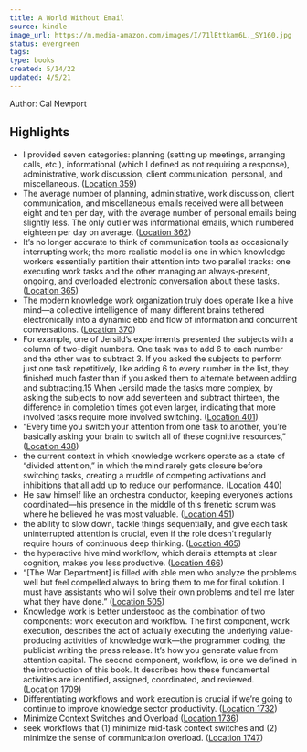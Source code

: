 ```yaml
---
title: A World Without Email
source: kindle
image_url: https://m.media-amazon.com/images/I/71lEttkam6L._SY160.jpg
status: evergreen
tags: 
type: books
created: 5/14/22
updated: 4/5/21
---
```


Author: Cal Newport

## Highlights
- I provided seven categories: planning (setting up meetings, arranging calls, etc.), informational (which I defined as not requiring a response), administrative, work discussion, client communication, personal, and miscellaneous. ([Location 359](https://readwise.io/to_kindle?action=open&asin=B08BKSJX1M&location=359))
- The average number of planning, administrative, work discussion, client communication, and miscellaneous emails received were all between eight and ten per day, with the average number of personal emails being slightly less. The only outlier was informational emails, which numbered eighteen per day on average. ([Location 362](https://readwise.io/to_kindle?action=open&asin=B08BKSJX1M&location=362))
- It’s no longer accurate to think of communication tools as occasionally interrupting work; the more realistic model is one in which knowledge workers essentially partition their attention into two parallel tracks: one executing work tasks and the other managing an always-present, ongoing, and overloaded electronic conversation about these tasks. ([Location 365](https://readwise.io/to_kindle?action=open&asin=B08BKSJX1M&location=365))
- The modern knowledge work organization truly does operate like a hive mind—a collective intelligence of many different brains tethered electronically into a dynamic ebb and flow of information and concurrent conversations. ([Location 370](https://readwise.io/to_kindle?action=open&asin=B08BKSJX1M&location=370))
- For example, one of Jersild’s experiments presented the subjects with a column of two-digit numbers. One task was to add 6 to each number and the other was to subtract 3. If you asked the subjects to perform just one task repetitively, like adding 6 to every number in the list, they finished much faster than if you asked them to alternate between adding and subtracting.15 When Jersild made the tasks more complex, by asking the subjects to now add seventeen and subtract thirteen, the difference in completion times got even larger, indicating that more involved tasks require more involved switching. ([Location 401](https://readwise.io/to_kindle?action=open&asin=B08BKSJX1M&location=401))
- “Every time you switch your attention from one task to another, you’re basically asking your brain to switch all of these cognitive resources,” ([Location 438](https://readwise.io/to_kindle?action=open&asin=B08BKSJX1M&location=438))
- the current context in which knowledge workers operate as a state of “divided attention,” in which the mind rarely gets closure before switching tasks, creating a muddle of competing activations and inhibitions that all add up to reduce our performance. ([Location 440](https://readwise.io/to_kindle?action=open&asin=B08BKSJX1M&location=440))
- He saw himself like an orchestra conductor, keeping everyone’s actions coordinated—his presence in the middle of this frenetic scrum was where he believed he was most valuable. ([Location 451](https://readwise.io/to_kindle?action=open&asin=B08BKSJX1M&location=451))
- the ability to slow down, tackle things sequentially, and give each task uninterrupted attention is crucial, even if the role doesn’t regularly require hours of continuous deep thinking. ([Location 465](https://readwise.io/to_kindle?action=open&asin=B08BKSJX1M&location=465))
- the hyperactive hive mind workflow, which derails attempts at clear cognition, makes you less productive. ([Location 466](https://readwise.io/to_kindle?action=open&asin=B08BKSJX1M&location=466))
- “[The War Department] is filled with able men who analyze the problems well but feel compelled always to bring them to me for final solution. I must have assistants who will solve their own problems and tell me later what they have done.” ([Location 505](https://readwise.io/to_kindle?action=open&asin=B08BKSJX1M&location=505))
- Knowledge work is better understood as the combination of two components: work execution and workflow. The first component, work execution, describes the act of actually executing the underlying value-producing activities of knowledge work—the programmer coding, the publicist writing the press release. It’s how you generate value from attention capital. The second component, workflow, is one we defined in the introduction of this book. It describes how these fundamental activities are identified, assigned, coordinated, and reviewed. ([Location 1709](https://readwise.io/to_kindle?action=open&asin=B08BKSJX1M&location=1709))
- Differentiating workflows and work execution is crucial if we’re going to continue to improve knowledge sector productivity. ([Location 1732](https://readwise.io/to_kindle?action=open&asin=B08BKSJX1M&location=1732))
- Minimize Context Switches and Overload ([Location 1736](https://readwise.io/to_kindle?action=open&asin=B08BKSJX1M&location=1736))
- seek workflows that (1) minimize mid-task context switches and (2) minimize the sense of communication overload. ([Location 1747](https://readwise.io/to_kindle?action=open&asin=B08BKSJX1M&location=1747))
